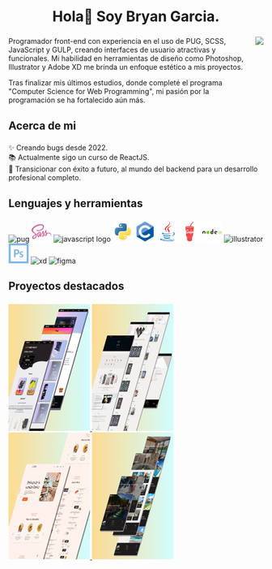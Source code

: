 <h1 align="center">Hola👋 Soy Bryan Garcia.</h1>

###

<img align="right" height="200" src="https://media.tenor.com/b4i7XITEcCIAAAAi/computer-games-computer-game.gif"  />

###

<p align="left">Programador front-end con experiencia en el uso de PUG, SCSS, JavaScript y GULP, creando interfaces de usuario atractivas y funcionales. Mi habilidad en herramientas de diseño como Photoshop, Illustrator y Adobe XD me brinda un enfoque estético a mis proyectos.

Tras finalizar mis últimos estudios, donde completé el programa "Computer Science for Web Programming", mi pasión por la programación se ha fortalecido aún más.
</p>

###

<h2 align="left">Acerca de mi</h2>

###

<p align="left">✨ Creando bugs desde 2022.<br>📚 Actualmente sigo un curso de ReactJS.<br>🎯 Transicionar con éxito a futuro, al mundo del backend para un desarrollo profesional completo.<br>

###

<h2 align="left">Lenguajes y herramientas</h2>

###

<div>
  <img src="https://cdn.worldvectorlogo.com/logos/pug.svg" alt="pug" width="40" height="40"/>
  <img src="https://raw.githubusercontent.com/devicons/devicon/master/icons/sass/sass-original.svg" alt="sass" width="40" height="40"/> 
  <img src="https://cdn.jsdelivr.net/gh/devicons/devicon/icons/javascript/javascript-original.svg" height="40" alt="javascript logo"/>
  <img src="https://raw.githubusercontent.com/devicons/devicon/master/icons/python/python-original.svg" alt="python" width="40" height="40"/>
  <img src="https://raw.githubusercontent.com/devicons/devicon/master/icons/c/c-original.svg" alt="c" width="40" height="40"/>
  <img src="https://raw.githubusercontent.com/devicons/devicon/master/icons/java/java-original.svg" alt="java" width="40" height="40"/> 
  <img src="https://raw.githubusercontent.com/devicons/devicon/master/icons/gulp/gulp-plain.svg" alt="gulp" width="40" height="40"/>
  <img src="https://raw.githubusercontent.com/devicons/devicon/master/icons/nodejs/nodejs-original-wordmark.svg" alt="nodejs" width="40" height="40"/>
  <img src="https://www.vectorlogo.zone/logos/adobe_illustrator/adobe_illustrator-icon.svg" alt="illustrator" width="40" height="40"/>
  <img src="https://raw.githubusercontent.com/devicons/devicon/master/icons/photoshop/photoshop-line.svg" alt="photoshop" width="40" height="40"/>
  <img src="https://cdn.worldvectorlogo.com/logos/adobe-xd.svg" alt="xd" width="40" height="40"/>  
  <img src="https://www.vectorlogo.zone/logos/figma/figma-icon.svg" alt="figma" width="40" height="40"/>
</div>

###

<h2 align="left">Proyectos destacados</h2>

###
  <div>
    <a href='https://kevin-uxui.github.io/portfolio/' title='Portfolio UX/UI' target='_blank'>
      <img width='32%' height="250" src="https://raw.githubusercontent.com/bryan56gm/creative-uxui/main/preview.jpg"/>
    </a>
    <a href='https://bryan56gm.github.io/adobe-prototype/' title='Garcinstal Multiservices' target='_blank'>
      <img width='32%' height="250" src="https://raw.githubusercontent.com/bryan56gm/bryan56gm/main/img/preview-garcinstal.jpg"/>
    </a>
  </div>
  <div>
    <a href='https://bryan56gm.github.io/giriga' title='Giriga comida fusión' target='_blank'>
      <img width='32%' height="250" src="https://raw.githubusercontent.com/bryan56gm/giriga/main/preview.jpg"/>
    </a>
    <a href='https://bryan56gm.github.io/risehorizon' title="RiseHorizon" target='_blank'>
      <img width='32%' height="250" src="https://raw.githubusercontent.com/bryan56gm/risehorizon/main/preview.jpg"/>
    </a>   
  </div>



###
